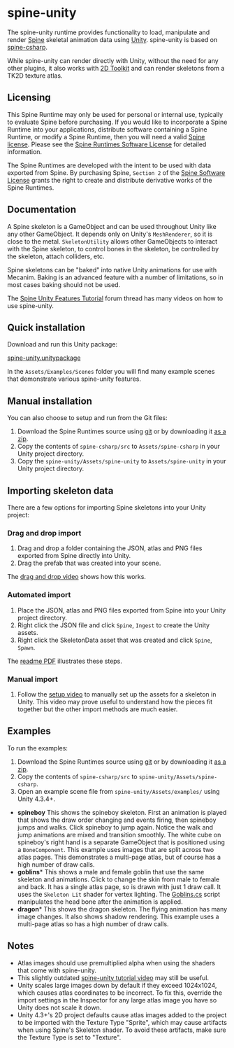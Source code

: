 # spine-unity

The spine-unity runtime provides functionality to load, manipulate and render [Spine](http://esotericsoftware.com) skeletal animation data using [Unity](http://unity3d.com/). spine-unity is based on [spine-csharp](https://github.com/EsotericSoftware/spine-runtimes/tree/master/spine-csharp).

While spine-unity can render directly with Unity, without the need for any other plugins, it also works with [2D Toolkit](http://www.unikronsoftware.com/2dtoolkit/) and can render skeletons from a TK2D texture atlas.

## Licensing

This Spine Runtime may only be used for personal or internal use, typically to evaluate Spine before purchasing. If you would like to incorporate a Spine Runtime into your applications, distribute software containing a Spine Runtime, or modify a Spine Runtime, then you will need a valid [Spine license](https://esotericsoftware.com/spine-purchase). Please see the [Spine Runtimes Software License](https://github.com/EsotericSoftware/spine-runtimes/blob/master/LICENSE) for detailed information.

The Spine Runtimes are developed with the intent to be used with data exported from Spine. By purchasing Spine, `Section 2` of the [Spine Software License](https://esotericsoftware.com/files/license.txt) grants the right to create and distribute derivative works of the Spine Runtimes.

## Documentation

A Spine skeleton is a GameObject and can be used throughout Unity like any other GameObject. It depends only on Unity's `MeshRenderer`, so it is close to the metal. `SkeletonUtility` allows other GameObjects to interact with the Spine skeleton, to control bones in the skeleton, be controlled by the skeleton, attach colliders, etc.

Spine skeletons can be "baked" into native Unity animations for use with Mecanim. Baking is an advanced feature with a number of limitations, so in most cases baking should not be used.

The [Spine Unity Features Tutorial](http://esotericsoftware.com/forum/Unity-Feature-Tutorials-4839) forum thread has many videos on how to use spine-unity.

## Quick installation

Download and run this Unity package:

[spine-unity.unitypackage](http://esotericsoftware.com/files/runtimes/unity/spine-unity.unitypackage)

In the `Assets/Examples/Scenes` folder you will find many example scenes that demonstrate various spine-unity features.

## Manual installation

You can also choose to setup and run from the Git files:

1. Download the Spine Runtimes source using [git](https://help.github.com/articles/set-up-git) or by downloading it [as a zip](https://github.com/EsotericSoftware/spine-runtimes/archive/master.zip).
1. Copy the contents of `spine-csharp/src` to `Assets/spine-csharp` in your Unity project directory.
1. Copy the `spine-unity/Assets/spine-unity` to `Assets/spine-unity` in your Unity project directory.

## Importing skeleton data

There are a few options for importing Spine skeletons into your Unity project:

### Drag and drop import

1. Drag and drop a folder containing the JSON, atlas and PNG files exported from Spine directly into Unity.
1. Drag the prefab that was created into your scene.

The [drag and drop video](http://www.youtube.com/watch?v=-Gk_zJsY1Ms) shows how this works.

### Automated import

1. Place the JSON, atlas and PNG files exported from Spine into your Unity project directory.
1. Right click the JSON file and click `Spine`, `Ingest` to create the Unity assets.
1. Right click the SkeletonData asset that was created and click `Spine`, `Spawn`.

The [readme PDF](https://raw.githubusercontent.com/EsotericSoftware/spine-runtimes/master/spine-unity/README.pdf) illustrates these steps.

### Manual import

1. Follow the [setup video](https://www.youtube.com/watch?v=-V84OIvZdQc) to manually set up the assets for a skeleton in Unity. This video may prove useful to understand how the pieces fit together but the other import methods are much easier.

## Examples

To run the examples:

1. Download the Spine Runtimes source using [git](https://help.github.com/articles/set-up-git) or by downloading it [as a zip](https://github.com/EsotericSoftware/spine-runtimes/archive/master.zip).
1. Copy the contents of `spine-csharp/src` to `spine-unity/Assets/spine-csharp`.
1. Open an example scene file from `spine-unity/Assets/examples/` using Unity 4.3.4+.

* **spineboy** This shows the spineboy skeleton. First an animation is played that shows the draw order changing and events firing, then spineboy jumps and walks. Click spineboy to jump again. Notice the walk and jump animations are mixed and transition smoothly. The white cube on spineboy's right hand is a separate GameObject that is positioned using a `BoneComponent`. This example uses images that are split across two atlas pages. This demonstrates a multi-page atlas, but of course has a high number of draw calls.
* **goblins*** This shows a male and female goblin that use the same skeleton and animations. Click to change the skin from male to female and back. It has a single atlas page, so is drawn with just 1 draw call. It uses the `Skeleton Lit` shader for vertex lighting. The [Goblins.cs](https://github.com/EsotericSoftware/spine-runtimes/blob/master/spine-unity/Assets/examples/goblins/Goblins.cs) script manipulates the head bone after the animation is applied.
* **dragon*** This shows the dragon skeleton. The flying animation has many image changes. It also shows shadow rendering. This example uses a multi-page atlas so has a high number of draw calls.

## Notes

- Atlas images should use premultiplied alpha when using the shaders that come with spine-unity.
- This slightly outdated [spine-unity tutorial video](http://www.youtube.com/watch?v=x1umSQulghA) may still be useful.
- Unity scales large images down by default if they exceed 1024x1024, which causes atlas coordinates to be incorrect. To fix this, override the import settings in the Inspector for any large atlas image you have so Unity does not scale it down.
- Unity 4.3+'s 2D project defaults cause atlas images added to the project to be imported with the Texture Type "Sprite", which may cause artifacts when using Spine's Skeleton shader. To avoid these artifacts, make sure the Texture Type is set to "Texture".
